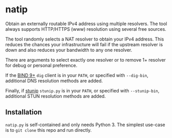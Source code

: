 # natip
Obtain an externally routable IPv4 address using multiple resolvers.
The tool always supports HTTP/HTTPS (www) resolution using several
free sources.

The tool randomly selects a NAT resolver to obtain your IPv4 address.
This reduces the chances your infrastructure will fail if the upstream
resolver is down and also reduces your bandwidth to any one resolver.

There are arguments to select exactly one resolver or to remove 1+
resolver for debug or personal preference.

If the [BIND 9+](https://www.isc.org/bind/) `dig` client is in
your `PATH`, or specified with `--dig-bin`, additional DNS
resolution methods are added.

Finally, if [stunip](https://github.com/bmrzycki/stunip) `stunip.py`
is in your `PATH`, or specified with `--stunip-bin`, additional STUN
resolution methods are added.

## Installation

`natip.py` is self-contained and only needs Python 3. The simplest
use-case is to `git clone` this repo and run directly.
